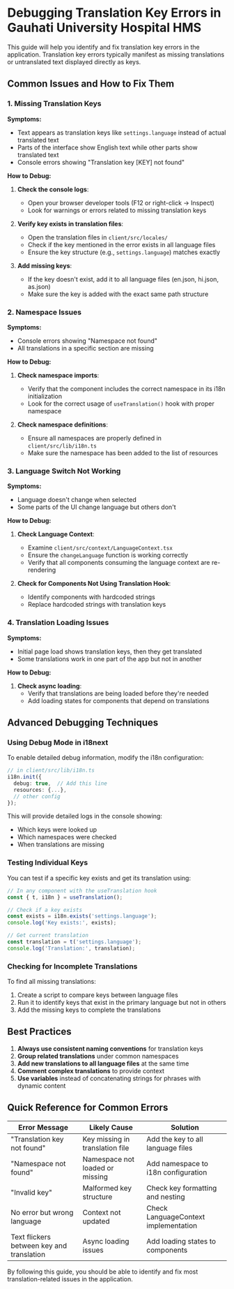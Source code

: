 # Debugging Translation Key Errors in Gauhati University Hospital HMS

This guide will help you identify and fix translation key errors in the application. Translation key errors typically manifest as missing translations or untranslated text displayed directly as keys.

## Common Issues and How to Fix Them

### 1. Missing Translation Keys

**Symptoms:**
- Text appears as translation keys like `settings.language` instead of actual translated text
- Parts of the interface show English text while other parts show translated text
- Console errors showing "Translation key [KEY] not found"

**How to Debug:**

1. **Check the console logs**:
   - Open your browser developer tools (F12 or right-click → Inspect)
   - Look for warnings or errors related to missing translation keys

2. **Verify key exists in translation files**:
   - Open the translation files in `client/src/locales/`
   - Check if the key mentioned in the error exists in all language files
   - Ensure the key structure (e.g., `settings.language`) matches exactly

3. **Add missing keys**:
   - If the key doesn't exist, add it to all language files (en.json, hi.json, as.json)
   - Make sure the key is added with the exact same path structure

### 2. Namespace Issues

**Symptoms:**
- Console errors showing "Namespace not found"
- All translations in a specific section are missing

**How to Debug:**

1. **Check namespace imports**:
   - Verify that the component includes the correct namespace in its i18n initialization
   - Look for the correct usage of `useTranslation()` hook with proper namespace

2. **Check namespace definitions**:
   - Ensure all namespaces are properly defined in `client/src/lib/i18n.ts`
   - Make sure the namespace has been added to the list of resources

### 3. Language Switch Not Working

**Symptoms:**
- Language doesn't change when selected
- Some parts of the UI change language but others don't

**How to Debug:**

1. **Check Language Context**:
   - Examine `client/src/context/LanguageContext.tsx`
   - Ensure the `changeLanguage` function is working correctly
   - Verify that all components consuming the language context are re-rendering

2. **Check for Components Not Using Translation Hook**:
   - Identify components with hardcoded strings
   - Replace hardcoded strings with translation keys

### 4. Translation Loading Issues

**Symptoms:**
- Initial page load shows translation keys, then they get translated
- Some translations work in one part of the app but not in another

**How to Debug:**

1. **Check async loading**:
   - Verify that translations are being loaded before they're needed
   - Add loading states for components that depend on translations

## Advanced Debugging Techniques

### Using Debug Mode in i18next

To enable detailed debug information, modify the i18n configuration:

```typescript
// in client/src/lib/i18n.ts
i18n.init({
  debug: true,  // Add this line
  resources: {...},
  // other config
});
```

This will provide detailed logs in the console showing:
- Which keys were looked up
- Which namespaces were checked
- When translations are missing

### Testing Individual Keys

You can test if a specific key exists and get its translation using:

```typescript
// In any component with the useTranslation hook
const { t, i18n } = useTranslation();

// Check if a key exists
const exists = i18n.exists('settings.language');
console.log('Key exists:', exists);

// Get current translation
const translation = t('settings.language');
console.log('Translation:', translation);
```

### Checking for Incomplete Translations

To find all missing translations:

1. Create a script to compare keys between language files
2. Run it to identify keys that exist in the primary language but not in others
3. Add the missing keys to complete the translations

## Best Practices

1. **Always use consistent naming conventions** for translation keys
2. **Group related translations** under common namespaces
3. **Add new translations to all language files** at the same time
4. **Comment complex translations** to provide context
5. **Use variables** instead of concatenating strings for phrases with dynamic content

## Quick Reference for Common Errors

| Error Message | Likely Cause | Solution |
|---------------|--------------|----------|
| "Translation key not found" | Key missing in translation file | Add the key to all language files |
| "Namespace not found" | Namespace not loaded or missing | Add namespace to i18n configuration |
| "Invalid key" | Malformed key structure | Check key formatting and nesting |
| No error but wrong language | Context not updated | Check LanguageContext implementation |
| Text flickers between key and translation | Async loading issues | Add loading states to components |

By following this guide, you should be able to identify and fix most translation-related issues in the application.